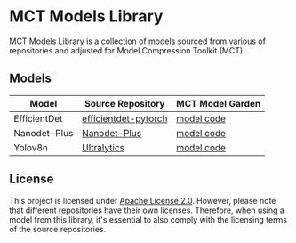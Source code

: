 # MCT Models Library 

MCT Models Library is a collection of models sourced from various of repositories and adjusted for Model Compression Toolkit (MCT).

## Models

| Model        | Source Repository           | MCT Model Garden                                                                                                        | 
|--------------|-----------------------------|-------------------------------------------------------------------------------------------------------------------------|
| EfficientDet | [efficientdet-pytorch](https://github.com/rwightman/efficientdet-pytorch) | [model code](https://github.com/sony/model_optimization/tree/main/tutorials/mct_model_garden/models_keras/efficientdet) |
| Nanodet-Plus | [Nanodet-Plus](https://github.com/RangiLyu/nanodet)         | [model code](https://github.com/sony/model_optimization/tree/main/tutorials/mct_model_garden/models_keras/nanodet)      |                                                                                                                
| Yolov8n      | [Ultralytics](https://github.com/ultralytics/ultralytics)          | [model code](https://github.com/sony/model_optimization/tree/main/tutorials/mct_model_garden/models_keras/yolov8)       |



## License
This project is licensed under [Apache License 2.0](../../LICENSE.md).
However, please note that different repositories have their own licenses. Therefore, when using a model from 
this library, it's essential to also comply with the licensing terms of the source repositories.

